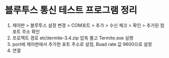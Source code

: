 # 블루투스 통신 테스트 프로그램 정리


1. 제어판 > 블루투스 설정 변경 > COM포트 > 추가 > 수신 체크 > 확인 > 추가된 컴포트 주소 확인
2. 프로젝트 경로 etc\termite-3.4.zip 압축 풀고 Termite.exe 실행
3. port에 제어판에서 추가한 포트 주소로 설정, Buad rate 값 9600으로 설정
4. 연결

